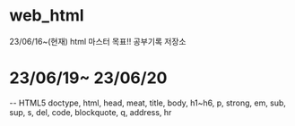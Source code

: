 # web_html
23/06/16~(현재) html 마스터 목표!! 공부기록 저장소

# 23/06/19~ 23/06/20
--
HTML5 doctype, html, head, meat, title, body, h1~h6, p, strong, em, sub, sup, s, del, code, blockquote, q, address, hr
